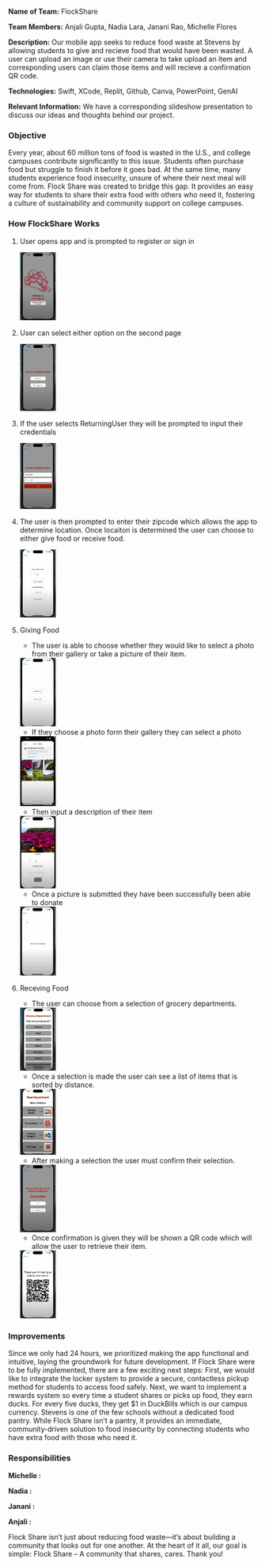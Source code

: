 **Name of Team:** FlockShare

**Team Members:** Anjali Gupta, Nadia Lara, Janani Rao, Michelle Flores 

**Description:** Our mobile app seeks to reduce food waste at Stevens by allowing students to give and recieve food that would have been wasted. A user can upload an image or use their camera to take upload an item and corresponding users can claim those items and will recieve a confirmation QR code.  

**Technologies:** Swift, XCode, Replit, Github, Canva, PowerPoint, GenAI

**Relevant Information:** We have a corresponding slideshow presentation to discuss our ideas and thoughts behind our project.
  
 ### Objective
  Every year, about 60 million tons of food is wasted in the U.S., and college campuses contribute significantly to this issue. Students often purchase food but struggle to finish it before it goes bad. At the same time, many students experience food insecurity, unsure of where their next meal will come from. Flock Share was created to bridge this gap. It provides an easy way for students to share their extra food with others who need it, fostering a culture of sustainability and community support on college campuses.
  
### How FlockShare Works

1. User opens app and is prompted to register or sign in
   
    <img src="App_Photos_ReadMe/App_Intro.png" width=15% height=15%>


2. User can select either option on the second page
   
   <img src="App_Photos_ReadMe/App_2.png" width=15% height=15%>
   
3. If the user selects ReturningUser they will be prompted to input their credentials

   <img src="App_Photos_ReadMe/App_3.png" width=15% height=15%>

3. The user is then prompted to enter their zipcode which allows the app to determine location. Once locaiton is determined the user can choose to either give food or receive food.

   <img src="App_Photos_ReadMe/App_4.png" width=15% height=15%>

5. Giving Food
   - The user is able to choose whether they would like to select a photo from their gallery or take a picture of their item.
     
   <img src="App_Photos_ReadMe/App_5.png" width=15% height=15%>

   - If they choose a photo form their gallery they can select a photo
     
   <img src="App_Photos_ReadMe/App_6.png" width=15% height=15%>

   - Then input a description of their item
   <img src="App_Photos_ReadMe/App_7.png" width=15% height=15%>
   
   -  Once a picture is submitted they have been successfully been able to donate
     
   <img src="App_Photos_ReadMe/App_8.png" width=15% height=15%>

6. Receving Food
   - The user can choose from a selection of grocery departments.
     
   <img src="App_Photos_ReadMe/App_9.png" width=15% height=15%>
   
   - Once a selection is made the user can see a list of items that is sorted by distance.
     
   <img src="App_Photos_ReadMe/App_10.png" width=15% height=15%>
   
   - After making a selection the user must confirm their selection.

   <img src="App_Photos_ReadMe/App_11.png" width=15% height=15%>
      
   - Once confirmation is given they will be shown a QR code which will allow the user to retrieve their item.
  
   <img src="App_Photos_ReadMe/App_12.png" width=15% height=15%>

  
  
### Improvements

Since we only had 24 hours, we prioritized making the app functional and intuitive, laying the groundwork for future development. If Flock Share were to be fully implemented, there are a few exciting next steps:
First, we would like to integrate the locker system to provide a secure, contactless pickup method for students to access food safely. Next, we want to implement a rewards system so every time a student shares or picks up food, they earn ducks. For every five ducks, they get $1 in DuckBills which is our campus currency. Stevens is one of the few schools without a dedicated food pantry. While Flock Share isn’t a pantry, it provides an immediate, community-driven solution to food insecurity by connecting students who have extra food with those who need it.

### Responsibilities

**Michelle :**

**Nadia :**

**Janani :**

**Anjali :**
  
  
  Flock Share isn’t just about reducing food waste—it’s about building a community that looks out for one another. At the heart of it all, our goal is simple: Flock Share – A community that shares, cares. Thank you!
  
  
  
